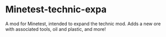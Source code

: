 # Minetest-technic-expa
A mod for Minetest, intended to expand the technic mod. Adds a new ore with associated tools, oil and plastic, and more!
